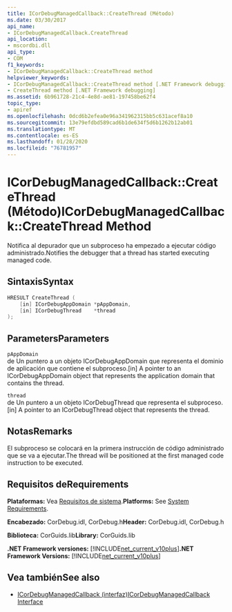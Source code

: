 ```yaml
---
title: ICorDebugManagedCallback::CreateThread (Método)
ms.date: 03/30/2017
api_name:
- ICorDebugManagedCallback.CreateThread
api_location:
- mscordbi.dll
api_type:
- COM
f1_keywords:
- ICorDebugManagedCallback::CreateThread method
helpviewer_keywords:
- ICorDebugManagedCallback::CreateThread method [.NET Framework debugging]
- CreateThread method [.NET Framework debugging]
ms.assetid: 6b961728-21c4-4e8d-ae81-197458be62f4
topic_type:
- apiref
ms.openlocfilehash: 0dcd6b2efea0e96a341962315bb5c631acef8a10
ms.sourcegitcommit: 13e79efdbd589cad6b1de634f5d6b1262b12ab01
ms.translationtype: MT
ms.contentlocale: es-ES
ms.lasthandoff: 01/28/2020
ms.locfileid: "76781957"
---
```

# <a name="icordebugmanagedcallbackcreatethread-method"></a><span data-ttu-id="53a47-102">ICorDebugManagedCallback::CreateThread (Método)</span><span class="sxs-lookup"><span data-stu-id="53a47-102">ICorDebugManagedCallback::CreateThread Method</span></span>
<span data-ttu-id="53a47-103">Notifica al depurador que un subproceso ha empezado a ejecutar código administrado.</span><span class="sxs-lookup"><span data-stu-id="53a47-103">Notifies the debugger that a thread has started executing managed code.</span></span>  
  
## <a name="syntax"></a><span data-ttu-id="53a47-104">Sintaxis</span><span class="sxs-lookup"><span data-stu-id="53a47-104">Syntax</span></span>  
  
```cpp  
HRESULT CreateThread (  
    [in] ICorDebugAppDomain *pAppDomain,  
    [in] ICorDebugThread    *thread  
);  
```  
  
## <a name="parameters"></a><span data-ttu-id="53a47-105">Parameters</span><span class="sxs-lookup"><span data-stu-id="53a47-105">Parameters</span></span>  
 `pAppDomain`  
 <span data-ttu-id="53a47-106">de Un puntero a un objeto ICorDebugAppDomain que representa el dominio de aplicación que contiene el subproceso.</span><span class="sxs-lookup"><span data-stu-id="53a47-106">[in] A pointer to an ICorDebugAppDomain object that represents the application domain that contains the thread.</span></span>  
  
 `thread`  
 <span data-ttu-id="53a47-107">de Un puntero a un objeto ICorDebugThread que representa el subproceso.</span><span class="sxs-lookup"><span data-stu-id="53a47-107">[in] A pointer to an ICorDebugThread object that represents the thread.</span></span>  
  
## <a name="remarks"></a><span data-ttu-id="53a47-108">Notas</span><span class="sxs-lookup"><span data-stu-id="53a47-108">Remarks</span></span>  
 <span data-ttu-id="53a47-109">El subproceso se colocará en la primera instrucción de código administrado que se va a ejecutar.</span><span class="sxs-lookup"><span data-stu-id="53a47-109">The thread will be positioned at the first managed code instruction to be executed.</span></span>  
  
## <a name="requirements"></a><span data-ttu-id="53a47-110">Requisitos de</span><span class="sxs-lookup"><span data-stu-id="53a47-110">Requirements</span></span>  
 <span data-ttu-id="53a47-111">**Plataformas:** Vea [Requisitos de sistema](../../../../docs/framework/get-started/system-requirements.md).</span><span class="sxs-lookup"><span data-stu-id="53a47-111">**Platforms:** See [System Requirements](../../../../docs/framework/get-started/system-requirements.md).</span></span>  
  
 <span data-ttu-id="53a47-112">**Encabezado:** CorDebug.idl, CorDebug.h</span><span class="sxs-lookup"><span data-stu-id="53a47-112">**Header:** CorDebug.idl, CorDebug.h</span></span>  
  
 <span data-ttu-id="53a47-113">**Biblioteca:** CorGuids.lib</span><span class="sxs-lookup"><span data-stu-id="53a47-113">**Library:** CorGuids.lib</span></span>  
  
 <span data-ttu-id="53a47-114">**.NET Framework versiones:** [!INCLUDE[net_current_v10plus](../../../../includes/net-current-v10plus-md.md)]</span><span class="sxs-lookup"><span data-stu-id="53a47-114">**.NET Framework Versions:** [!INCLUDE[net_current_v10plus](../../../../includes/net-current-v10plus-md.md)]</span></span>  
  
## <a name="see-also"></a><span data-ttu-id="53a47-115">Vea también</span><span class="sxs-lookup"><span data-stu-id="53a47-115">See also</span></span>

- [<span data-ttu-id="53a47-116">ICorDebugManagedCallback (interfaz)</span><span class="sxs-lookup"><span data-stu-id="53a47-116">ICorDebugManagedCallback Interface</span></span>](icordebugmanagedcallback-interface.md)
